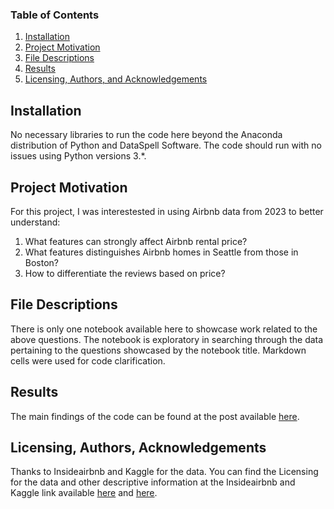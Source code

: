 
### Table of Contents

1. [Installation](#installation)
2. [Project Motivation](#motivation)
3. [File Descriptions](#files)
4. [Results](#results)
5. [Licensing, Authors, and Acknowledgements](#licensing)

## Installation <a name="installation"></a>

No necessary libraries to run the code here beyond the Anaconda distribution of Python and DataSpell Software.  The code should run with no issues using Python versions 3.*.

## Project Motivation<a name="motivation"></a>

For this project, I was interestested in using Airbnb data from 2023 to better understand:

1. What features can strongly affect Airbnb rental price?
2. What features distinguishes Airbnb homes in Seattle from those in Boston?
3. How to differentiate the reviews based on price?

## File Descriptions <a name="files"></a>

There is only one notebook available here to showcase work related to the above questions.  The notebook is exploratory in searching through the data pertaining to the questions showcased by the notebook title.  Markdown cells were used for code clarification.  

## Results<a name="results"></a>

The main findings of the code can be found at the post available [here](https://medium.com/@avahsomto042/in-depth-analysis-of-seattle-and-boston-airbnb-data-200f7ea28c8e).

## Licensing, Authors, Acknowledgements<a name="licensing"></a>

Thanks to Insideairbnb and Kaggle for the data.  You can find the Licensing for the data and other descriptive information at the Insideairbnb and Kaggle link available [here](http://insideairbnb.com/get-the-data/) and [here](https://www.kaggle.com/datasets/dgomonov/new-york-city-airbnb-open-data). 

